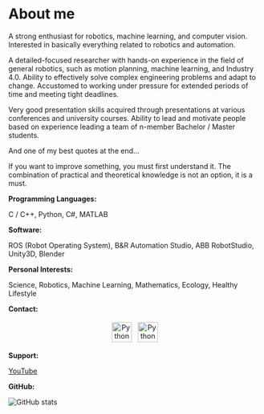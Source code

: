 # About me

A strong enthusiast for robotics, machine learning, and computer vision. Interested in basically everything related to robotics and automation.

A detailed-focused researcher with hands-on experience in the field of general robotics, such as motion planning, machine learning, and Industry 4.0. Ability to effectively solve complex engineering problems and adapt to change. Accustomed to working under pressure for extended periods of time and meeting tight deadlines.

Very good presentation skills acquired through presentations at various conferences and university courses. Ability to lead and motivate people based on experience leading a team of n-member Bachelor / Master students.

And one of my best quotes at the end...

If you want to improve something, you must first understand it. The combination of practical and theoretical knowledge is not an option, it is a must.

**Programming Languages:**

C / C++, Python, C#, MATLAB

**Software:**

ROS (Robot Operating System), B&R Automation Studio, ABB RobotStudio, Unity3D, Blender

**Personal Interests:**

Science, Robotics, Machine Learning, Mathematics, Ecology, Healthy Lifestyle

**Contact:**

<p align="center">
  <a href="mailto:roman.parak@outlook.com" target="_blank" rel="noopener noreferrer"> <img src="https://cdn.jsdelivr.net/npm/simple-icons@3.13.0/icons/mail-dot-ru.svg" alt="Python" height="40" style="vertical-align:top; margin:4px"></a>
 <a href="https://www.linkedin.com/in/roman-parak-53960910a/" target="_blank" rel="noopener noreferrer"> <img src="https://cdn.jsdelivr.net/npm/simple-icons@v3/icons/linkedin.svg" alt="Python" height="40" style="vertical-align:top; margin:4px"></a>
</p>

**Support:**

[YouTube](https://www.youtube.com/c/RomanParak)

**GitHub:**

![GitHub stats](https://github-readme-stats.vercel.app/api?username=rparak&include_all_commits=true)

